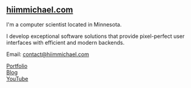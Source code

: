 ## [hiimmichael.com](http://hiimmichael.com)

I'm a computer scientist located in Minnesota.

I develop exceptional software solutions that provide pixel-perfect user interfaces with efficient and modern backends.

Email: contact@hiimmichael.com

[Portfolio](http://hiimmichael.com) <br /> 
[Blog](http://blog.hiimmichael.com) <br /> 
[YouTube](https://www.youtube.com/channel/UCZwc7R-YvTEKMJgr2ftkSyg) 
